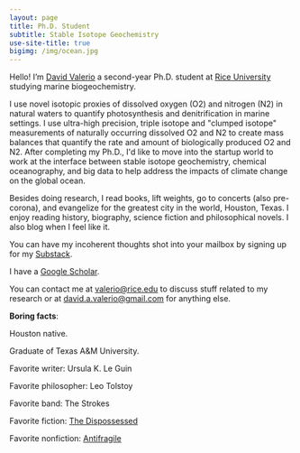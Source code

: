 ```yaml
---
layout: page
title: Ph.D. Student
subtitle: Stable Isotope Geochemistry
use-site-title: true
bigimg: /img/ocean.jpg
---
```


Hello! I’m [David Valerio](https://twitter.com/davidavalerio) a second-year Ph.D. student at [Rice University](https://www.rice.edu/) studying marine biogeochemistry.

I use novel isotopic proxies of dissolved oxygen (O2) and nitrogen (N2) in natural waters to quantify photosynthesis and denitrification in marine settings. I use ultra-high precision, triple isotope and "clumped isotope" measurements of naturally occurring dissolved O2 and N2 to create mass balances that quantify the rate and amount of biologically produced O2 and N2. After completing my Ph.D., I'd like to move into the startup world to work at the interface between stable isotope geochemistry, chemical oceanography, and big data to help address the impacts of climate change on the global ocean. 

Besides doing research, I read books, lift weights, go to concerts (also pre-corona), and evangelize for the greatest city in the world, Houston, Texas. I enjoy reading history, biography, science fiction and philosophical novels. I also blog when I feel like it.

You can have my incoherent thoughts shot into your mailbox by signing up for my [Substack](https://valerio.substack.com/).

I have a [Google Scholar](https://scholar.google.com/citations?user=_GPPg8wAAAAJ&hl=en).

You can contact me at [valerio@rice.edu](valerio@rice.edu) to discuss stuff related to my research or at [david.a.valerio@gmail.com](david.a.valerio@gmail.com) for anything else.

**Boring facts**:

Houston native.

Graduate of Texas A&M University.

Favorite writer: Ursula K. Le Guin

Favorite philosopher: Leo Tolstoy

Favorite band: The Strokes

Favorite fiction: [The Dispossessed](https://www.amazon.com/Dispossessed-Hainish-Cycle-Ursula-Guin/dp/0061054887)

Favorite nonfiction: [Antifragile](https://www.amazon.com/Antifragile-Things-That-Disorder-Incerto/dp/0812979680)
